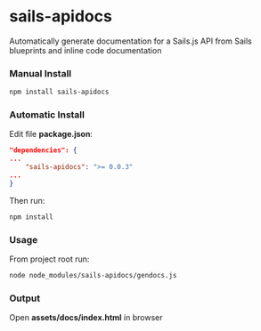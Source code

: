 sails-apidocs
=============

Automatically generate documentation for a Sails.js API from Sails blueprints and inline code documentation

### Manual Install

~~~bash
npm install sails-apidocs
~~~

### Automatic Install

Edit file **package.json**:
~~~json
"dependencies": {
...
	"sails-apidocs": ">= 0.0.3"
...
}
~~~
Then run:
~~~bash
npm install
~~~

### Usage
From project root run:
~~~bash
node node_modules/sails-apidocs/gendocs.js
~~~

### Output
Open **assets/docs/index.html** in browser

